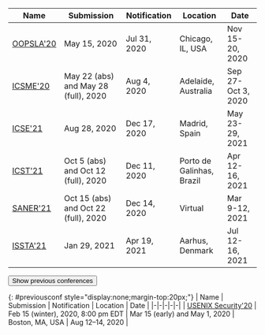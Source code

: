 | Name | Submission | Notification | Location | Date |
|-|-|-|-|-|
| [OOPSLA'20](https://2020.splashcon.org/track/splash-2020-oopsla) | May 15, 2020 | Jul 31, 2020 | Chicago, IL, USA | Nov 15-20, 2020 |
| [ICSME'20](https://icsme2020.github.io/cfp/ResearchTrackCFP.html) | May 22 (abs) and May 28 (full), 2020 | Aug 4, 2020 | Adelaide, Australia | Sep 27-Oct 3, 2020 |
| [ICSE'21](https://conf.researchr.org/track/icse-2021/icse-2021-papers) | Aug 28, 2020 | Dec 17, 2020 | Madrid, Spain | May 23-29, 2021 |
| [ICST'21](https://icst2021.icmc.usp.br) | Oct 5 (abs) and Oct 12 (full), 2020 | Dec 11, 2020 | Porto de Galinhas, Brazil | Apr 12-16, 2021 |
| [SANER'21](https://saner2021.shidler.hawaii.edu) | Oct 15 (abs) and Oct 22 (full), 2020 | Dec 14, 2020 | Virtual | Mar 9-12, 2021 |
| [ISSTA'21](https://conf.researchr.org/track/issta-2021/issta-2021-technical-papers) | Jan 29, 2021 | Apr 19, 2021 | Aarhus, Denmark | Jul 12-16, 2021 |

<button onclick="showmore()">Show previous conferences</button>

<!-- Previous conferences -->

{: #previousconf style="display:none;margin-top:20px;"}
| Name | Submission | Notification | Location | Date |
|-|-|-|-|-|
| [USENIX Security'20](https://www.usenix.org/conference/usenixsecurity20) | Feb 15 (winter), 2020, 8:00 pm EDT | Mar 15 (early) and May 1, 2020 | Boston, MA, USA | Aug 12–14, 2020 |


<script>
function showmore() {
  var x = document.getElementById("previousconf");
  if (x.style.display === "none") {
    x.style.display = "block";
  } else {
    x.style.display = "none";
  }
}
</script>
